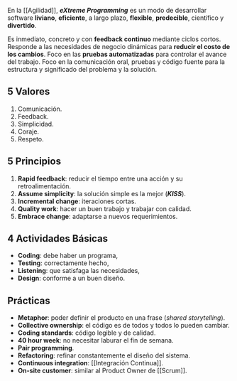 En la [[Agilidad]], ***eXtreme Programming*** es un modo de desarrollar software **liviano**, **eficiente**, a largo plazo, **flexible**, **predecible**, científico y **divertido**.

Es inmediato, concreto y con **feedback continuo** mediante ciclos cortos. Responde a las necesidades de negocio dinámicas para **reducir el costo de los cambios**. Foco en las **pruebas automatizadas** para controlar el avance del trabajo. Foco en la comunicación oral, pruebas y código fuente para la estructura y significado del problema y la solución.

## 5 Valores

1. Comunicación.
2. Feedback.
3. Simplicidad.
4. Coraje.
5. Respeto.

## 5 Principios

1. **Rapid feedback**: reducir el tiempo entre una acción y su retroalimentación.
2. **Assume simplicity**: la solución simple es la mejor (***KISS***).
3. **Incremental change**: iteraciones cortas.
4. **Quality work**: hacer un buen trabajo y trabajar con calidad.
5. **Embrace change**: adaptarse a nuevos requerimientos.

## 4 Actividades Básicas

- **Coding**: debe haber un programa,
- **Testing**: correctamente hecho,
- **Listening**: que satisfaga las necesidades,
- **Design**: conforme a un buen diseño.

## Prácticas

- **Metaphor**: poder definir el producto en una frase (*shared storytelling*).
- **Collective ownership**: el código es de todos y todos lo pueden cambiar.
- **Coding standards**: código legible y de calidad.
- **40 hour week**: no necesitar laburar el fin de semana.
- **Pair programming**.
- **Refactoring**: refinar constantemente el diseño del sistema.
- **Continuous integration**: [[Integración Continua]].
- **On-site customer**: similar al Product Owner de [[Scrum]].
